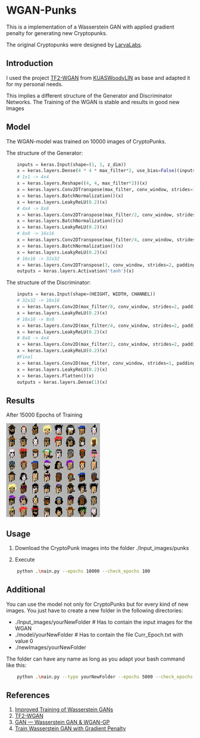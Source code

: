 # WGAN-Punks
This is a implementation of a Wasserstein GAN with applied gradient penalty for generating new Cryptopunks. 

The original Cryptopunks were designed by [LarvaLabs](https://www.larvalabs.com/cryptopunks).

## Introduction
I used the project [TF2-WGAN](https://github.com/KUASWoodyLIN/TF2-WGAN) from [KUASWoodyLIN](https://github.com/KUASWoodyLIN) as base and adapted it for my personal needs. 

This implies a different structure of the Generator and Discriminator Networks. The Training of the WGAN is stable and results in good new Images

## Model
The WGAN-model was trained on 10000 images of CryptoPunks. 

The structure of the Generator:

```python
    inputs = keras.Input(shape=(1, 1, z_dim))
    x = keras.layers.Dense(4 * 4 * max_filter*2, use_bias=False)(inputs)
    # 1x1 -> 4x4
    x = keras.layers.Reshape((4, 4, max_filter*2))(x)
    x = keras.layers.Conv2DTranspose(max_filter, conv_window, strides=1, padding='same', use_bias=False)(x)
    x = keras.layers.BatchNormalization()(x)
    x = keras.layers.LeakyReLU(0.2)(x)
    # 4x4 -> 8x8
    x = keras.layers.Conv2DTranspose(max_filter/2, conv_window, strides=2, padding='same', use_bias=False)(x)
    x = keras.layers.BatchNormalization()(x)
    x = keras.layers.LeakyReLU(0.2)(x)
    # 8x8 -> 16x16
    x = keras.layers.Conv2DTranspose(max_filter/4, conv_window, strides=2, padding='same', use_bias=False)(x)
    x = keras.layers.BatchNormalization()(x)
    x = keras.layers.LeakyReLU(0.2)(x)
    # 16x16 -> 32x32
    x = keras.layers.Conv2DTranspose(3, conv_window, strides=2, padding='same', use_bias=False)(x)
    outputs = keras.layers.Activation('tanh')(x)
```

The structure of the Discriminator:

```python
    inputs = keras.Input(shape=(HEIGHT, WIDTH, CHANNEL))
    # 32x32 -> 16x16
    x = keras.layers.Conv2D(max_filter/8, conv_window, strides=2, padding='same', use_bias=True)(inputs)
    x = keras.layers.LeakyReLU(0.2)(x)
    # 16x16 -> 8x8
    x = keras.layers.Conv2D(max_filter/4, conv_window, strides=2, padding='same', use_bias=True)(x)
    x = keras.layers.LeakyReLU(0.2)(x)
    # 8x8 -> 4x4
    x = keras.layers.Conv2D(max_filter/2, conv_window, strides=2, padding='same', use_bias=True)(x)
    x = keras.layers.LeakyReLU(0.2)(x)
    #Final
    x = keras.layers.Conv2D(max_filter, conv_window, strides=1, padding='valid', use_bias=True)(x)
    x = keras.layers.LeakyReLU(0.2)(x)
    x = keras.layers.Flatten()(x)
    outputs = keras.layers.Dense(1)(x)
```
## Results
After 15000 Epochs of Training

<img src="newImages/punks/epoch15000.png" width="50%" height="50%"/>


## Usage
1. Download the CryptoPunk images into the folder ./Input_images/punks

2. Execute 
```bash
    python .\main.py --epochs 10000 --check_epochs 100
```

## Additional
You can use the model not only for CryptoPunks but for every kind of new images. You just have to create a new folder in the following directories:

 - ./Input_images/yourNewFolder  # Has to contain the input images for the WGAN
 - ./model/yourNewFolder  # Has to contain the file Curr_Epoch.txt with value 0
 - ./newImages/yourNewFolder

 The folder can have any name as long as you adapt your bash command like this:

```bash
    python .\main.py --type yourNewFolder --epochs 5000 --check_epochs 100
```

## References
1. [Improved Training of Wasserstein GANs](https://arxiv.org/abs/1704.00028)
2. [TF2-WGAN](https://github.com/KUASWoodyLIN/TF2-WGAN)
3. [GAN — Wasserstein GAN & WGAN-GP](https://jonathan-hui.medium.com/gan-wasserstein-gan-wgan-gp-6a1a2aa1b490)
4. [Train Wasserstein GAN with Gradient Penalty](https://de.mathworks.com/help/deeplearning/ug/trainwasserstein-gan-with-gradient-penalty-wgan-gp.html)